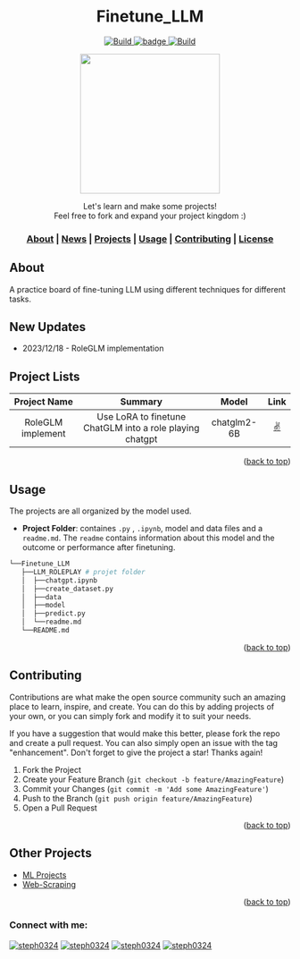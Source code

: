 <h1 align="center">Finetune_LLM </h1>

<p align="center">
    <a href="https://github.com/stephanie0324/Finetune_LLM/stargazers">
        <img alt="Build" src="https://img.shields.io/github/stars/stephanie0324/Finetune_LLM.svg?color=yellow&style=flat&label=Stars&logoColor=white">
    </a>
    <a href="https://github.com/stephanie0324/Finetune_LLM/forks">
        <img alt="badge" src="https://img.shields.io/github/forks/stephanie0324/Finetune_LLM.svg?style=flat&label=Forks">
    </a>
    <a href="https://github.com/FlagOpen/FlagEmbedding">
            <img alt="Build" src="https://img.shields.io/badge/Contribution-Welcome-lightblue">
    </a>
</p>

<p align="center"> <img src="https://www.icegif.com/wp-content/uploads/2022/01/icegif-962.gif" width="250" , hieght= "250">  </p>
<p align="center">
</p>


<!---Project Label--->

<p align="center">
    Let's learn and make some projects!
    <br>  
    Feel free to fork and expand your project kingdom :)
    <br>
    <h3 align="center">
    <p>
        <a href=#about-the-project>About</a> |
        <a href=#new-updates>News</a> |
        <a href="#project-lists">Projects</a> |
        <a href=#usage>Usage</a> |
        <a href="#contributing">Contributing</a> |
        <a href="#license">License</a> 
    </p>
  </h3>
  </p>

## About
A practice board of fine-tuning LLM using different techniques for different tasks.
## New Updates
* 2023/12/18 - RoleGLM implementation
## Project Lists
| Project Name | Summary | Model | Link|
|:----:| :----: | :----: | :----: |
| RoleGLM implement | Use LoRA to finetune ChatGLM into a role playing chatgpt |chatglm2-6B| [:v:](Finetune_LLM/RoleLLM_implement) |

<p align="right">(<a href="#readme-top">back to top</a>)</p>

## Usage
The projects are all organized by the model used.
* **Project Folder**: containes `.py`  , `.ipynb`, model and data files and a `readme.md`\. The `readme` contains information about this model and the outcome or performance after finetuning.
```bash
└──Finetune_LLM
   ├──LLM_ROLEPLAY # projet folder
   │  ├──chatgpt.ipynb
   │  ├──create_dataset.py
   │  ├──data
   │  ├──model
   │  ├──predict.py
   │  └──readme.md 
   └──README.md
```
<p align="right">(<a href="#readme-top">back to top</a>)</p>


## Contributing
Contributions are what make the open source community such an amazing place to learn, inspire, and create. 
You can do this by adding projects of your own, or you can simply fork and modify it to suit your needs.

If you have a suggestion that would make this better, please fork the repo and create a pull request. You can also simply open an issue with the tag "enhancement".
Don't forget to give the project a star! Thanks again!

1. Fork the Project
2. Create your Feature Branch (`git checkout -b feature/AmazingFeature`)
3. Commit your Changes (`git commit -m 'Add some AmazingFeature'`)
4. Push to the Branch (`git push origin feature/AmazingFeature`)
5. Open a Pull Request

<p align="right">(<a href="#readme-top">back to top</a>)</p>


## Other Projects
* [ML Projects](https://github.com/stephanie0324/ML_practrice)
* [Web-Scraping](https://github.com/stephanie0324/Web-Scraping-)

<p align="right">(<a href="#readme-top">back to top</a>)</p>



<h3 align="left">Connect with me:</h3>
<p align="left">
<a href="https://www.facebook.com/profile.php?id=100005029028402&locale=zh_TW" target="blank"><img align="center" src="https://img.shields.io/badge/Facebook-1877F2?style=for-the-badge&logo=facebook&logoColor=white" alt="steph0324" /></a>
<a href="https://www.linkedin.com/in/stephanie-chiang-42100b165/" target="blank"><img align="center" src="https://img.shields.io/badge/LinkedIn-0077B5?style=for-the-badge&logo=linkedin&logoColor=white" alt="steph0324"/></a>
<a href="https://www.instagram.com/yrs_2499?igsh=MXJ5MHNpc2ZxNHh5NA%3D%3D&utm_source=qr" target="blank"><img align="center" src="https://img.shields.io/badge/Instagram-E4405F?style=for-the-badge&logo=instagram&logoColor=white" alt="steph0324" /></a>
<a href="https://www.youtube.com/channel/UCpIrOv7O2R7HfpCEMQEOOKQ" target="blank"><img align="center" src="https://img.shields.io/badge/YouTube-FF0000?style=for-the-badge&logo=youtube&logoColor=white" alt="steph0324" /></a>
</p>
